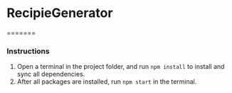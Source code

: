 # RecipieGenerator
=======
### Instructions<br>
1) Open a terminal in the project folder, and run `npm install` to install and sync all dependencies.<br>
2) After all packages are installed, run `npm start` in the terminal. 

